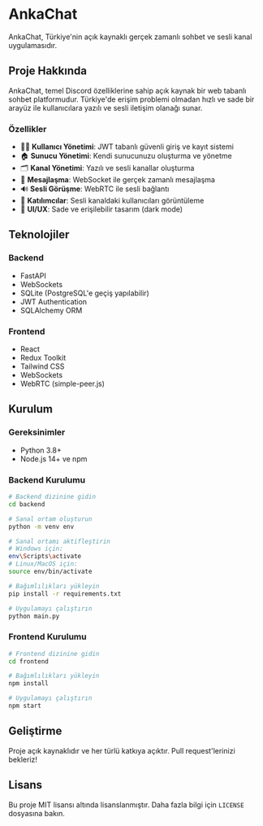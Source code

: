# AnkaChat

AnkaChat, Türkiye'nin açık kaynaklı gerçek zamanlı sohbet ve sesli kanal uygulamasıdır.

## Proje Hakkında

AnkaChat, temel Discord özelliklerine sahip açık kaynak bir web tabanlı sohbet platformudur. Türkiye'de erişim problemi olmadan hızlı ve sade bir arayüz ile kullanıcılara yazılı ve sesli iletişim olanağı sunar.

### Özellikler

- 🧑‍💼 **Kullanıcı Yönetimi**: JWT tabanlı güvenli giriş ve kayıt sistemi
- 🏠 **Sunucu Yönetimi**: Kendi sunucunuzu oluşturma ve yönetme
- 🗂️ **Kanal Yönetimi**: Yazılı ve sesli kanallar oluşturma
- 💬 **Mesajlaşma**: WebSocket ile gerçek zamanlı mesajlaşma
- 🔊 **Sesli Görüşme**: WebRTC ile sesli bağlantı
- 👥 **Katılımcılar**: Sesli kanaldaki kullanıcıları görüntüleme
- 🎨 **UI/UX**: Sade ve erişilebilir tasarım (dark mode)

## Teknolojiler

### Backend
- FastAPI
- WebSockets
- SQLite (PostgreSQL'e geçiş yapılabilir)
- JWT Authentication
- SQLAlchemy ORM

### Frontend
- React 
- Redux Toolkit
- Tailwind CSS
- WebSockets
- WebRTC (simple-peer.js)

## Kurulum

### Gereksinimler
- Python 3.8+
- Node.js 14+ ve npm

### Backend Kurulumu

```bash
# Backend dizinine gidin
cd backend

# Sanal ortam oluşturun
python -m venv env

# Sanal ortamı aktifleştirin
# Windows için:
env\Scripts\activate
# Linux/MacOS için:
source env/bin/activate

# Bağımlılıkları yükleyin
pip install -r requirements.txt

# Uygulamayı çalıştırın
python main.py
```

### Frontend Kurulumu

```bash
# Frontend dizinine gidin
cd frontend

# Bağımlılıkları yükleyin
npm install

# Uygulamayı çalıştırın
npm start
```

## Geliştirme

Proje açık kaynaklıdır ve her türlü katkıya açıktır. Pull request'lerinizi bekleriz!

## Lisans

Bu proje MIT lisansı altında lisanslanmıştır. Daha fazla bilgi için `LICENSE` dosyasına bakın.
